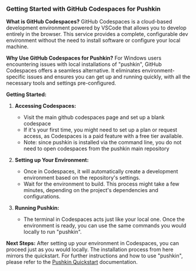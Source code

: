 ### Getting Started with GitHub Codespaces for Pushkin

**What is GitHub Codespaces?**
GitHub Codespaces is a cloud-based development environment powered by VSCode that allows you to develop entirely in the browser. This service provides a complete, configurable dev environment without the need to install software or configure your local machine.

**Why Use GitHub Codespaces for Pushkin?**
For Windows users encountering issues with local installations of "pushkin", GitHub Codespaces offers a seamless alternative. It eliminates environment-specific issues and ensures you can get up and running quickly, with all the necessary tools and settings pre-configured.

**Getting Started:**

1. **Accessing Codespaces:**
   - Visit the main github codespaces page and set up a blank codespace
   - If it's your first time, you might need to set up a plan or request access, as Codespaces is a paid feature with a free tier available.
   - Note: since pushkin is installed via the command line, you do not need to open codespaces from the pushkin main repository 

2. **Setting up Your Environment:**
   - Once in Codespaces, it will automatically create a development environment based on the repository's settings.
   - Wait for the environment to build. This process might take a few minutes, depending on the project's dependencies and configurations.

3. **Running Pushkin:**
   - The terminal in Codespaces acts just like your local one. Once the environment is ready, you can use the same commands you would locally to run "pushkin".

**Next Steps:**
After setting up your environment in Codespaces, you can proceed just as you would locally. The installation process from here mirrors the quickstart. For further instructions and how to use "pushkin", please refer to the [Pushkin Quickstart](../quickstart/README.md) documentation.